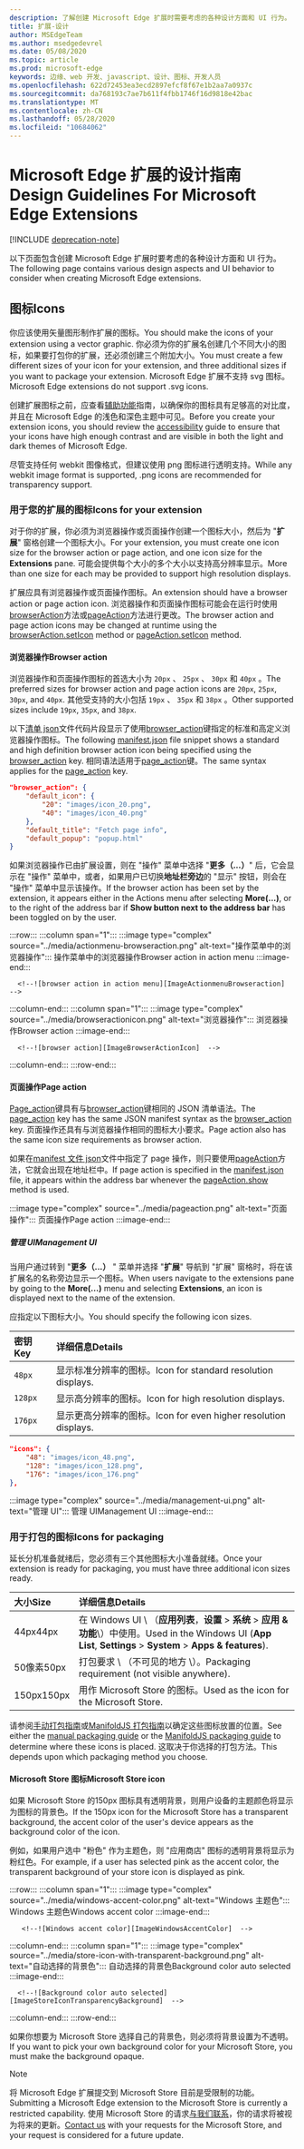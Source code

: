 ```yaml
---
description: 了解创建 Microsoft Edge 扩展时需要考虑的各种设计方面和 UI 行为。
title: 扩展-设计
author: MSEdgeTeam
ms.author: msedgedevrel
ms.date: 05/08/2020
ms.topic: article
ms.prod: microsoft-edge
keywords: 边缘、web 开发、javascript、设计、图标、开发人员
ms.openlocfilehash: 622d72453ea3ecd2897efcf8f67e1b2aa7a0937c
ms.sourcegitcommit: da768193c7ae7b611f4fbb1746f16d9818e42bac
ms.translationtype: MT
ms.contentlocale: zh-CN
ms.lasthandoff: 05/28/2020
ms.locfileid: "10684062"
---
```

# <span data-ttu-id="d8de1-104">Microsoft Edge 扩展的设计指南</span><span class="sxs-lookup"><span data-stu-id="d8de1-104">Design Guidelines For Microsoft Edge Extensions</span></span>  

[!INCLUDE [deprecation-note](../includes/deprecation-note.md)]  

<span data-ttu-id="d8de1-105">以下页面包含创建 Microsoft Edge 扩展时要考虑的各种设计方面和 UI 行为。</span><span class="sxs-lookup"><span data-stu-id="d8de1-105">The following page contains various design aspects and UI behavior to consider when creating Microsoft Edge extensions.</span></span>  

## <span data-ttu-id="d8de1-106">图标</span><span class="sxs-lookup"><span data-stu-id="d8de1-106">Icons</span></span>  

<span data-ttu-id="d8de1-107">你应该使用矢量图形制作扩展的图标。</span><span class="sxs-lookup"><span data-stu-id="d8de1-107">You should make the icons of your extension using a vector graphic.</span></span>  <span data-ttu-id="d8de1-108">你必须为你的扩展名创建几个不同大小的图标，如果要打包你的扩展，还必须创建三个附加大小。</span><span class="sxs-lookup"><span data-stu-id="d8de1-108">You must create a few different sizes of your icon for your extension, and three additional sizes if you want to package your extension.</span></span>  <span data-ttu-id="d8de1-109">Microsoft Edge 扩展不支持 svg 图标。</span><span class="sxs-lookup"><span data-stu-id="d8de1-109">Microsoft Edge extensions do not support .svg icons.</span></span>  

<span data-ttu-id="d8de1-110">创建扩展图标之前，应查看[辅助功能][ExtensionsGuidesAccessibility]指南，以确保你的图标具有足够高的对比度，并且在 Microsoft Edge 的浅色和深色主题中可见。</span><span class="sxs-lookup"><span data-stu-id="d8de1-110">Before you create your extension icons, you should review the [accessibility][ExtensionsGuidesAccessibility] guide to ensure that your icons have high enough contrast and are visible in both the light and dark themes of Microsoft Edge.</span></span>  

<span data-ttu-id="d8de1-111">尽管支持任何 webkit 图像格式，但建议使用 png 图标进行透明支持。</span><span class="sxs-lookup"><span data-stu-id="d8de1-111">While any webkit image format is supported, .png icons are recommended for transparency support.</span></span>  

### <span data-ttu-id="d8de1-112">用于您的扩展的图标</span><span class="sxs-lookup"><span data-stu-id="d8de1-112">Icons for your extension</span></span>  

<span data-ttu-id="d8de1-113">对于你的扩展，你必须为浏览器操作或页面操作创建一个图标大小，然后为 "**扩展**" 窗格创建一个图标大小。</span><span class="sxs-lookup"><span data-stu-id="d8de1-113">For your extension, you must create one icon size for the browser action or page action, and one icon size for the **Extensions** pane.</span></span>  <span data-ttu-id="d8de1-114">可能会提供每个大小的多个大小以支持高分辨率显示。</span><span class="sxs-lookup"><span data-stu-id="d8de1-114">More than one size for each may be provided to support high resolution displays.</span></span>  

<span data-ttu-id="d8de1-115">扩展应具有浏览器操作或页面操作图标。</span><span class="sxs-lookup"><span data-stu-id="d8de1-115">An extension should have a browser action or page action icon.</span></span>  <span data-ttu-id="d8de1-116">浏览器操作和页面操作图标可能会在运行时使用[browserAction][MSDApiBrowseractionSeticon]方法或[pageAction][MDNApiPageactionSeticon]方法进行更改。</span><span class="sxs-lookup"><span data-stu-id="d8de1-116">The browser action and page action icons may be changed at runtime using the [browserAction.setIcon][MSDApiBrowseractionSeticon] method or [pageAction.setIcon][MDNApiPageactionSeticon] method.</span></span>  

#### <span data-ttu-id="d8de1-117">浏览器操作</span><span class="sxs-lookup"><span data-stu-id="d8de1-117">Browser action</span></span>  

<span data-ttu-id="d8de1-118">浏览器操作和页面操作图标的首选大小为 `20px` 、 `25px` 、 `30px` 和 `40px` 。</span><span class="sxs-lookup"><span data-stu-id="d8de1-118">The preferred sizes for browser action and page action icons are `20px`, `25px`, `30px`, and `40px`.</span></span>  <span data-ttu-id="d8de1-119">其他受支持的大小包括 `19px` 、 `35px` 和 `38px` 。</span><span class="sxs-lookup"><span data-stu-id="d8de1-119">Other supported sizes include `19px`, `35px`, and `38px`.</span></span>  

<span data-ttu-id="d8de1-120">以下[清单 json][ExtensionsApisupportManifestkeys]文件代码片段显示了使用[browser_action][MDNManifestjsonBrowserAction]键指定的标准和高定义浏览器操作图标。</span><span class="sxs-lookup"><span data-stu-id="d8de1-120">The following [manifest.json][ExtensionsApisupportManifestkeys] file snippet shows a standard and high definition browser action icon being specified using the [browser_action][MDNManifestjsonBrowserAction] key.</span></span>  <span data-ttu-id="d8de1-121">相同语法适用于[page_action][MDNManifestjsonPageAction]键。</span><span class="sxs-lookup"><span data-stu-id="d8de1-121">The same syntax applies for the [page_action][MDNManifestjsonPageAction] key.</span></span>  

```json
"browser_action": {
    "default_icon": {
        "20": "images/icon_20.png",
        "40": "images/icon_40.png"
    },
    "default_title": "Fetch page info",
    "default_popup": "popup.html"
}
```  

<span data-ttu-id="d8de1-122">如果浏览器操作已由扩展设置，则在 "操作" 菜单中选择 "**更多（...）**" 后，它会显示在 "操作" 菜单中，或者，如果用户已切换**地址栏旁边**的 "显示" 按钮，则会在 "操作" 菜单中显示该操作。</span><span class="sxs-lookup"><span data-stu-id="d8de1-122">If the browser action has been set by the extension, it appears either in the Actions menu after selecting **More(...)**,  or to the right of the address bar if **Show button next to the address bar** has been toggled on by the user.</span></span>  

:::row:::
   :::column span="1":::
      :::image type="complex" source="../media/actionmenu-browseraction.png" alt-text="操作菜单中的浏览器操作":::
         <span data-ttu-id="d8de1-124">操作菜单中的浏览器操作</span><span class="sxs-lookup"><span data-stu-id="d8de1-124">Browser action in action menu</span></span> :::image-end:::
      
      <!--![browser action in action menu][ImageActionmenuBrowseraction]  -->  
   :::column-end:::
   :::column span="1":::
      :::image type="complex" source="../media/browseractionicon.png" alt-text="浏览器操作":::
         <span data-ttu-id="d8de1-126">浏览器操作</span><span class="sxs-lookup"><span data-stu-id="d8de1-126">Browser action</span></span> :::image-end:::
      
      <!--![browser action][ImageBrowserActionIcon]  -->  
   :::column-end:::
:::row-end:::

#### <span data-ttu-id="d8de1-127">页面操作</span><span class="sxs-lookup"><span data-stu-id="d8de1-127">Page action</span></span>  

<span data-ttu-id="d8de1-128">[Page_action][MDNManifestjsonPageAction]键具有与[browser_action][MDNManifestjsonBrowserAction]键相同的 JSON 清单语法。</span><span class="sxs-lookup"><span data-stu-id="d8de1-128">The [page_action][MDNManifestjsonPageAction] key has the same JSON manifest syntax as the [browser_action][MDNManifestjsonBrowserAction] key.</span></span>  <span data-ttu-id="d8de1-129">页面操作还具有与浏览器操作相同的图标大小要求。</span><span class="sxs-lookup"><span data-stu-id="d8de1-129">Page action also has the same icon size requirements as browser action.</span></span>  

<span data-ttu-id="d8de1-130">如果在[manifest 文件 json][ExtensionsApisupportManifestkeys]文件中指定了 page 操作，则只要使用[pageAction][MDNApiPageactionShow]方法，它就会出现在地址栏中。</span><span class="sxs-lookup"><span data-stu-id="d8de1-130">If page action is specified in the [manifest.json][ExtensionsApisupportManifestkeys] file, it appears within the address bar whenever the [pageAction.show][MDNApiPageactionShow] method is used.</span></span>  

:::image type="complex" source="../media/pageaction.png" alt-text="页面操作":::
   <span data-ttu-id="d8de1-132">页面操作</span><span class="sxs-lookup"><span data-stu-id="d8de1-132">Page action</span></span>
:::image-end:::

<!--![page action][ImagePageaction]  -->  

##### <span data-ttu-id="d8de1-133">管理 UI</span><span class="sxs-lookup"><span data-stu-id="d8de1-133">Management UI</span></span>  

<span data-ttu-id="d8de1-134">当用户通过转到 "**更多（...）** " 菜单并选择 "**扩展**" 导航到 "扩展" 窗格时，将在该扩展名的名称旁边显示一个图标。</span><span class="sxs-lookup"><span data-stu-id="d8de1-134">When users navigate to the extensions pane by going to the **More(...)** menu and selecting **Extensions**, an icon is displayed next to the name of the extension.</span></span>  

<span data-ttu-id="d8de1-135">应指定以下图标大小。</span><span class="sxs-lookup"><span data-stu-id="d8de1-135">You should specify the following icon sizes.</span></span>  

| <span data-ttu-id="d8de1-136">密钥</span><span class="sxs-lookup"><span data-stu-id="d8de1-136">Key</span></span> | <span data-ttu-id="d8de1-137">详细信息</span><span class="sxs-lookup"><span data-stu-id="d8de1-137">Details</span></span> |  
|:--- |:--- |  
| `48px` | <span data-ttu-id="d8de1-138">显示标准分辨率的图标。</span><span class="sxs-lookup"><span data-stu-id="d8de1-138">Icon for standard resolution displays.</span></span> |  
| `128px` | <span data-ttu-id="d8de1-139">显示高分辨率的图标。</span><span class="sxs-lookup"><span data-stu-id="d8de1-139">Icon for high resolution displays.</span></span> |  
| `176px` | <span data-ttu-id="d8de1-140">显示更高分辨率的图标。</span><span class="sxs-lookup"><span data-stu-id="d8de1-140">Icon for even higher resolution displays.</span></span> |  


```json
"icons": {
    "48": "images/icon_48.png",
    "128": "images/icon_128.png",
    "176": "images/icon_176.png"
},
```  

:::image type="complex" source="../media/management-ui.png" alt-text="管理 UI":::
   <span data-ttu-id="d8de1-142">管理 UI</span><span class="sxs-lookup"><span data-stu-id="d8de1-142">Management UI</span></span>
:::image-end:::

<!--![management UI][ImageManagementUi]  -->  

### <span data-ttu-id="d8de1-143">用于打包的图标</span><span class="sxs-lookup"><span data-stu-id="d8de1-143">Icons for packaging</span></span>  

<span data-ttu-id="d8de1-144">延长分机准备就绪后，您必须有三个其他图标大小准备就绪。</span><span class="sxs-lookup"><span data-stu-id="d8de1-144">Once your extension is ready for packaging, you must have three additional icon sizes ready.</span></span>  

| <span data-ttu-id="d8de1-145">大小</span><span class="sxs-lookup"><span data-stu-id="d8de1-145">Size</span></span> | <span data-ttu-id="d8de1-146">详细信息</span><span class="sxs-lookup"><span data-stu-id="d8de1-146">Details</span></span> |  
|:--- |:--- |  
| <span data-ttu-id="d8de1-147">44px</span><span class="sxs-lookup"><span data-stu-id="d8de1-147">44px</span></span> | <span data-ttu-id="d8de1-148">在 Windows UI \ （**应用列表**，**设置**  \>  **系统**  \>  **应用 & 功能**\）中使用。</span><span class="sxs-lookup"><span data-stu-id="d8de1-148">Used in the Windows UI \(**App List**, **Settings** \> **System** \> **Apps & features**\).</span></span> |  
| <span data-ttu-id="d8de1-149">50像素</span><span class="sxs-lookup"><span data-stu-id="d8de1-149">50px</span></span> | <span data-ttu-id="d8de1-150">打包要求 \ （不可见的地方 \）。</span><span class="sxs-lookup"><span data-stu-id="d8de1-150">Packaging requirement \(not visible anywhere\).</span></span> |  
| <span data-ttu-id="d8de1-151">150px</span><span class="sxs-lookup"><span data-stu-id="d8de1-151">150px</span></span> | <span data-ttu-id="d8de1-152">用作 Microsoft Store 的图标。</span><span class="sxs-lookup"><span data-stu-id="d8de1-152">Used as the icon for the Microsoft Store.</span></span> |  


<span data-ttu-id="d8de1-153">请参阅[手动打包指南][ExtensionsGuidesPackagingCreatingTestingPackagesAssetsFolder]或[ManifoldJS 打包指南][ExtensionsGuidesPackagingUsingManifoldjsPackagePackagingManifoldjs]以确定这些图标放置的位置。</span><span class="sxs-lookup"><span data-stu-id="d8de1-153">See either the [manual packaging guide][ExtensionsGuidesPackagingCreatingTestingPackagesAssetsFolder] or the [ManifoldJS packaging guide][ExtensionsGuidesPackagingUsingManifoldjsPackagePackagingManifoldjs] to determine where these icons is placed.</span></span>  <span data-ttu-id="d8de1-154">这取决于你选择的打包方法。</span><span class="sxs-lookup"><span data-stu-id="d8de1-154">This depends upon which packaging method you choose.</span></span>  

#### <span data-ttu-id="d8de1-155">Microsoft Store 图标</span><span class="sxs-lookup"><span data-stu-id="d8de1-155">Microsoft Store icon</span></span>  

<span data-ttu-id="d8de1-156">如果 Microsoft Store 的150px 图标具有透明背景，则用户设备的主题颜色将显示为图标的背景色。</span><span class="sxs-lookup"><span data-stu-id="d8de1-156">If the 150px icon for the Microsoft Store has a transparent background, the accent color of the user's device appears as the background color of the icon.</span></span>  

<span data-ttu-id="d8de1-157">例如，如果用户选中 "粉色" 作为主题色，则 "应用商店" 图标的透明背景将显示为粉红色。</span><span class="sxs-lookup"><span data-stu-id="d8de1-157">For example, if a user has selected pink as the accent color, the transparent background of your store icon is displayed as pink.</span></span>  

:::row:::
   :::column span="1":::
       :::image type="complex" source="../media/windows-accent-color.png" alt-text="Windows 主题色":::
          <span data-ttu-id="d8de1-159">Windows 主题色</span><span class="sxs-lookup"><span data-stu-id="d8de1-159">Windows accent color</span></span> :::image-end:::
       
       <!--![Windows accent color][ImageWindowsAccentColor]  -->  
   :::column-end:::
   :::column span="1":::
      :::image type="complex" source="../media/store-icon-with-transparent-background.png" alt-text="自动选择的背景色":::
         <span data-ttu-id="d8de1-161">自动选择的背景色</span><span class="sxs-lookup"><span data-stu-id="d8de1-161">Background color auto selected</span></span> :::image-end:::
      
      <!--![Background color auto selected][ImageStoreIconTransparencyBackground]  -->  
   :::column-end:::
:::row-end:::

<span data-ttu-id="d8de1-162">如果你想要为 Microsoft Store 选择自己的背景色，则必须将背景设置为不透明。</span><span class="sxs-lookup"><span data-stu-id="d8de1-162">If you want to pick your own background color for your Microsoft Store, you must make the background opaque.</span></span>  

> [!NOTE]
> <span data-ttu-id="d8de1-163">将 Microsoft Edge 扩展提交到 Microsoft Store 目前是受限制的功能。</span><span class="sxs-lookup"><span data-stu-id="d8de1-163">Submitting a Microsoft Edge extension to the Microsoft Store is currently a restricted capability.</span></span>  <span data-ttu-id="d8de1-164">使用 Microsoft Store 的请求[与我们联系][AkaExtensionRequest]，你的请求将被视为将来的更新。</span><span class="sxs-lookup"><span data-stu-id="d8de1-164">[Contact us][AkaExtensionRequest] with your requests for the Microsoft Store, and your request is considered for a future update.</span></span>  

<!-- image links -->  

<!--[ImageActionmenuBrowseraction]: ../media/actionmenu-browseraction.png "browser action in action menu"  -->  
<!--[ImageBrowserActionIcon]: ../media/browseractionicon.png "browser action"  -->  
<!--[ImagePageaction]: ../media/pageaction.png "page action"  -->  
<!--[ImageManagementUi]: ../media/management-ui.png "management UI"  -->  
<!--[ImageWindowsAccentColor]: ../media/windows-accent-color.png "Windows accent color"  -->  
<!--[ImageStoreIconTransparencyBackground]: ../media/store-icon-with-transparent-background.png "Background color auto selected"  -->  

<!-- links -->  

[ExtensionsGuidesAccessibility]: ./accessibility.md "辅助功能 |Microsoft 文档"  
[ExtensionsGuidesPackagingCreatingTestingPackagesAssetsFolder]: ./packaging/creating-and-testing-extension-packages.md#assets-folder "资源文件夹-创建和测试 Microsoft Edge 扩展 AppX 程序包 |Microsoft 文档"  
[ExtensionsGuidesPackagingUsingManifoldjsPackagePackagingManifoldjs]: ./packaging/using-manifoldjs-to-package-extensions.md#packaging-with-manifoldjs "使用 ManifoldJS 打包时使用 ManifoldJS 创建扩展 AppX 程序包 |Microsoft 文档"  

[ExtensionsApisupportManifestkeys]: ../API-support/supported-manifest-keys.md "支持的清单键 |Microsoft 文档"  

[AkaExtensionRequest]: https://aka.ms/extension-request "与我们联系"  

[MSDApiBrowseractionSeticon]: https://developer.mozilla.org/Add-ons/WebExtensions/API/browserAction/setIcon "browserAction setIcon （）-API |MDN"  
[MDNApiPageactionSeticon]: https://developer.mozilla.org/Add-ons/WebExtensions/API/pageAction/setIcon "pageAction setIcon （）-API |MDN"  
[MDNApiPageactionShow]: https://developer.mozilla.org/Add-ons/WebExtensions/API/pageAction/show "pageAction （）-API |MDN"  
[MDNManifestjsonBrowserAction]: https://developer.mozilla.org/docs/Mozilla/Add-ons/WebExtensions/manifest.json/browser_action "browser_action 清单 json |MDN"  
[MDNManifestjsonPageAction]: https://developer.mozilla.org/docs/Mozilla/Add-ons/WebExtensions/manifest.json/page_action "page_action 清单 json |MDN"  

